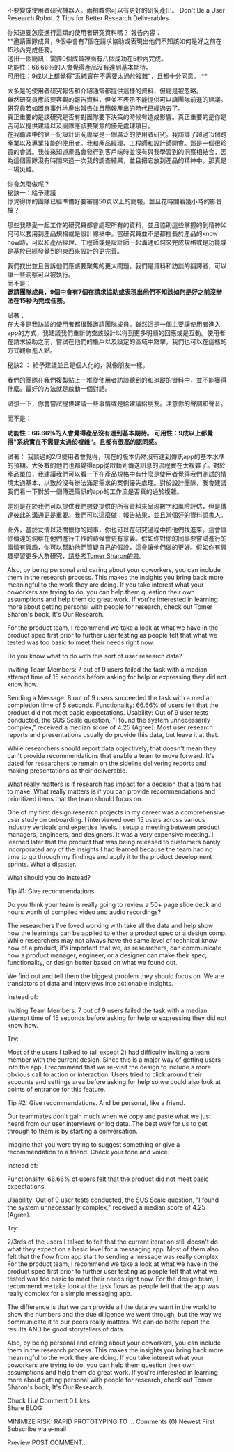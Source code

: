不要變成使用者研究機器人。兩招教你可以有更好的研究產出。
Don't Be a User Research Robot. 2 Tips for Better Research 
Deliverables  


你知道要怎麼進行這類的使用者研究資料嗎？
報告內容：  
**邀請團隊成員，9個中會有7個在請求協助或表現出他們不知該如何是好之前在15秒內完成任務。  
送出一個簡訊：需要9個成員裡面有八個成功在5秒內完成。  
功能性：66.66％的人會覺得產品沒有達到基本期待。  
可用性：9成以上都覺得"系統實在不需要太過於複雜"，且都十分同意。
**

大多是的使用者研究報告和介紹通常都提供這樣的資料，但總是被忽略。  
雖然研究員應該要客觀的報告資料，但並不表示不能提供可以讓團隊前進的建議。研究員若如置身事外地產出報告並且簡報產出的時代已經過去了。  
真正重要的是該研究是否有對團隊要下決策的時候有造成影響。真正重要的是你是否可以提供建議以及團隊應該要聚焦的優先處理項目。  
在我職涯中的第一份設計研究專案是一個廣泛的使用者研究。我訪談了超過15個跨產業以及專業技能的使用者。我和產品經理、工程師和設計師開會。那是一個很珍貴的會議。我後來知道產品會發行到客戶端時並沒有與我學習到的洞察相結合，因為這個團隊沒有時間來過一次我的調查結果，並且把它放到產品的精神中。那真是一場災難。

你會怎麼做呢？  
秘訣一：給予建議    
你覺得你的團隊已經準備好要審閱50頁以上的簡報，並且花時間看幾小時的影音檔？

那些我熱愛一起工作的研究員都會處理所有的資料，並且協助這些掌握的到精神如何可以套用到產品規格或是設計線稿中。當研究員並不是都擅長於產品的know how時，可以和產品經理、工程師或是設計師一起溝通如何來完成規格或是功能或是基於已經發覺到的東西來設計的更完善。
  

我們找出並且告訴他們應該要聚焦的更大問題。我們是資料和訪談的翻譯者，可以讓一些洞察可以被執行。  
而不是：  
**邀請團隊成員，9個中會有7個在請求協助或表現出他們不知該如何是好之前沒辦法在15秒內完成任務。**

試著：  
在大多是我訪談的使用者都很難邀請團隊成員。雖然這是一個主要讓使用者進入app的方式，我建議我們重新訪查該設計以得到更多明顯的回應或是互動。使用者在請求協助之前，嘗試在他們的帳戶以及設定的區域中點擊，我們也可以在這樣的方式觀察進入點。

秘訣2 ： 給予建議並且是個人化的，就像朋友一樣。

我們的團隊在我們複製貼上一堆從使用者訪談聽到的和追蹤的資料中，並不能獲得什麼。最好的方法就是啟動一個對話。

試想一下，你會嘗試提供建議一些事情或是給建議給朋友。注意你的聲調和聲音。

而不是：

**功能性：66.66％的人會覺得產品沒有達到基本期待。
可用性：9成以上都覺得"系統實在不需要太過於複雜"。且都有很高的認同感。**

試著：
我談過的2/3使用者會覺得，現在的版本仍然沒有達到傳訊app的基本水準的預期。大多數的他們也都覺得app從啟動到傳送訊息的流程實在太複雜了。對於產品單位，我建議我們可以看一下在產品規格中有什麼是使用者覺得我們測試的情境太過基本，以致於沒有辦法滿足需求的案例優先處理。對於設計團隊，我會建議我們看一下對於一個傳送簡訊的app的工作流是否真的過於複雜。


差別是在於我們可以提供我們想要提供的所有資料來呈現數字和風險評估，但是傳達彼此的溝通更是重要。我們可以這麼做：報告結果，並且當個好的資料說書人。

此外，基於友情以及關懷你的同事，你也可以在研究過程中把他們找進來。這會讓你傳達的洞察在他們進行工作的時候會更有意義。假如你對你的同事要嘗試進行的事情有興趣，你可以幫助他們質疑自己的假設，這會讓他們做的更好。假如你有興趣學習更多人群研究，[請參考Tomer Sharon的書](http://www.amazon.com/Its-Our-Research-Stakeholder-Buy/dp/0123851300)。

Also, by being personal and caring about your coworkers, you can include them in the research process. This makes the insights you bring back more meaningful to the work they are doing. If you take interest what your coworkers are trying to do, you can help them question their own assumptions and help them do great work. If you're interested in learning more about getting personal with people for research, check out Tomer Sharon's book, It's Our Research.


For the product team, I recommend we take a look at what we have in the product spec first prior to further user testing as people felt that what we tested was too basic to meet their needs right now. 

  
  
Do you know what to do with this sort of user research data?  

Inviting Team Members: 7 out of 9 users failed the task with a median attempt time of 15 seconds before asking for help or expressing they did not know how.  

Sending a Message: 8 out of 9 users succeeded the task with a median completion time of 5 seconds.
Functionality: 66.66% of users felt that the product did not meet basic expectations.
Usability: Out of 9 user tests conducted, the SUS Scale question, "I found the system unnecessarily complex," received a median score of 4.25 (Agree).
Most user research reports and presentations usually do provide this data, but leave it at that.  


While researchers should report data objectively, that doesn't mean they can't provide recommendations that enable a team to move forward. It's dated for researchers to remain on the sideline delivering reports and making presentations as their deliverable.  



What really matters is if research has impact for a decision that a team has to make. What really matters is if you can provide recommendations and prioritized items that the team should focus on.




One of my first design research projects in my career was a comprehensive user study on onboarding. I interviewed over 15 users across various industry verticals and expertise levels. I setup a meeting between product managers, engineers, and designers. It was a very expensive meeting. I learned later that the product that was being released to customers barely incorporated any of the insights I had learned because the team had no time to go through my findings and apply it to the product development sprints. What a disaster.





What should you do instead?  

Tip #1: Give recommendations  

Do you think your team is really going to review a 50+ page slide deck and hours worth of compiled video and audio recordings?   


The researchers I've loved working with take all the data and help show how the learnings can be applied to either a product spec or a design comp. While researchers may not always have the same level of technical know-how of a product, it's important that we, as researchers, can communicate how a product manager, engineer, or a designer can make their spec, functionality, or design better based on what we found out.  




We find out and tell them the biggest problem they should focus on. We are translators of data and interviews into actionable insights.



Instead of:

Inviting Team Members: 7 out of 9 users failed the task with a median attempt time of 15 seconds before asking for help or expressing they did not know how.

Try:

Most of the users I talked to (all except 2) had difficulty inviting a team member with the current design. Since this is a major way of getting users into the app, I recommend that we re-visit the design to include a more obvious call to action or interaction. Users tried to click around their accounts and settings area before asking for help so we could also look at points of entrance for this feature.

Tip #2: Give recommendations. And be personal, like a friend.

Our teammates don't gain much when we copy and paste what we just heard from our user interviews or log data. The best way for us to get through to them is by starting a conversation.

Imagine that you were trying to suggest something or give a recommendation to a friend. Check your tone and voice.




Instead of:

Functionality: 66.66% of users felt that the product did not meet basic expectations.

Usability: Out of 9 user tests conducted, the SUS Scale question, "I found the system unnecessarily complex," received a median score of 4.25 (Agree).

Try:

2/3rds of the users I talked to felt that the current iteration still doesn't do what they expect on a basic level for a messaging app. Most of them also felt that the flow from app start to sending a message was really complex. For the product team, I recommend we take a look at what we have in the product spec first prior to further user testing as people felt that what we tested was too basic to meet their needs right now. For the design team, I recommend we take look at the task flows as people felt that the app was really complex for a simple messaging app.

The difference is that we can provide all the data we want in the world to show the numbers and the due diligence we went through, but the way we communicate it to our peers really matters. We can do both: report the results AND be good storytellers of data.

Also, by being personal and caring about your coworkers, you can include them in the research process. This makes the insights you bring back more meaningful to the work they are doing. If you take interest what your coworkers are trying to do, you can help them question their own assumptions and help them do great work. If you're interested in learning more about getting personal with people for research, check out Tomer Sharon's book, It's Our Research.

 
Chuck Liu/ Comment 0 Likes  
Share
BLOG
 
MINIMIZE RISK: RAPID PROTOTYPING TO ...
Comments (0) Newest First  Subscribe via e-mail

Preview POST COMMENT…
